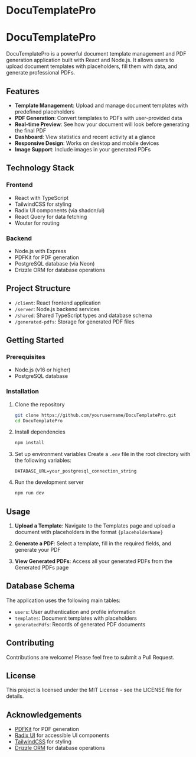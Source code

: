 ﻿# DocuTemplatePro          
# DocuTemplatePro

DocuTemplatePro is a powerful document template management and PDF generation application built with React and Node.js. It allows users to upload document templates with placeholders, fill them with data, and generate professional PDFs.

## Features

- **Template Management**: Upload and manage document templates with predefined placeholders
- **PDF Generation**: Convert templates to PDFs with user-provided data
- **Real-time Preview**: See how your document will look before generating the final PDF
- **Dashboard**: View statistics and recent activity at a glance
- **Responsive Design**: Works on desktop and mobile devices
- **Image Support**: Include images in your generated PDFs

## Technology Stack

### Frontend
- React with TypeScript
- TailwindCSS for styling
- Radix UI components (via shadcn/ui)
- React Query for data fetching
- Wouter for routing

### Backend
- Node.js with Express
- PDFKit for PDF generation
- PostgreSQL database (via Neon)
- Drizzle ORM for database operations

## Project Structure

- `/client`: React frontend application
- `/server`: Node.js backend services
- `/shared`: Shared TypeScript types and database schema
- `/generated-pdfs`: Storage for generated PDF files

## Getting Started

### Prerequisites

- Node.js (v16 or higher)
- PostgreSQL database

### Installation

1. Clone the repository
   ```bash
   git clone https://github.com/yourusername/DocuTemplatePro.git
   cd DocuTemplatePro
   ```

2. Install dependencies
   ```bash
   npm install
   ```

3. Set up environment variables
   Create a `.env` file in the root directory with the following variables:
   ```
   DATABASE_URL=your_postgresql_connection_string
   ```

4. Run the development server
   ```bash
   npm run dev
   ```

## Usage

1. **Upload a Template**: Navigate to the Templates page and upload a document with placeholders in the format `{placeholderName}`

2. **Generate a PDF**: Select a template, fill in the required fields, and generate your PDF

3. **View Generated PDFs**: Access all your generated PDFs from the Generated PDFs page

## Database Schema

The application uses the following main tables:
- `users`: User authentication and profile information
- `templates`: Document templates with placeholders
- `generatedPdfs`: Records of generated PDF documents

## Contributing

Contributions are welcome! Please feel free to submit a Pull Request.

## License

This project is licensed under the MIT License - see the LICENSE file for details.

## Acknowledgements

- [PDFKit](https://pdfkit.org/) for PDF generation
- [Radix UI](https://www.radix-ui.com/) for accessible UI components
- [TailwindCSS](https://tailwindcss.com/) for styling
- [Drizzle ORM](https://orm.drizzle.team/) for database operations
